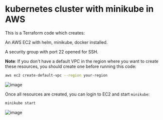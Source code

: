 # kubernetes cluster with minikube in AWS

This is a Terraform code which creates:

An AWS EC2 with helm, minikube, docker installed.

A security group with port 22 opened for SSH.

**Note**: If you don't have a default VPC in the region where you want to create these resources, you should create one before running this code:

```bash
aws ec2 create-default-vpc --region your-region
```

![image](https://github.com/Awan/minikube-ec2/assets/42554663/96ebecfe-0811-4bd3-a097-15a5e7517984)


Once all resources are created, you can login to EC2 and start `minikube`:

```bash
minikube start
```

![image](https://github.com/Awan/minikube-ec2/assets/42554663/7993eab9-7882-4023-a6d3-0be9a499b84a)

